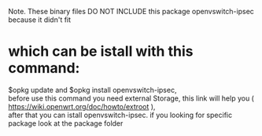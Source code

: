 Note. These binary files DO NOT INCLUDE this package openvswitch-ipsec because it didn't fit
# which can be istall with this command: 
$opkg update and $opkg install openvswitch-ipsec,  
before use this command you need external Storage,
this link will help you ( https://wiki.openwrt.org/doc/howto/extroot ),  
after that you can istall openvswitch-ipsec.
if you looking for specific package look at the package folder
 
